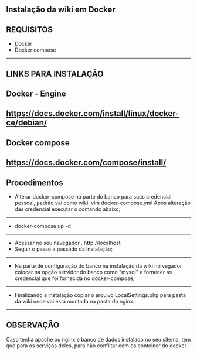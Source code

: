 Instalação da wiki em Docker
-----------
REQUISITOS
----------------------
* Docker 
* Docker compose
-------------
LINKS PARA INSTALAÇÃO 
---------------------
Docker - Engine
----------
https://docs.docker.com/install/linux/docker-ce/debian/
----------
Docker compose
----------
https://docs.docker.com/compose/install/
-------------
Procedimentos
--------------------------------------------------

* Alterar docker-compose na parte do banco para suas credencial pessoal, padrão vai como wiki.
vim docker-compose.yml
Apos alteração das credencial executar o comando abaixo;
-------
* docker-compose up -d
------------
* Acessar no seu navegador .
    http://localhost
* Seguir o passo a passado da instalação;
---------

* Na parte de configuração do banco na instalação da wiki no vegador colocar na opção servidor do banco como "mysql" e fornecer as credencial que foi fornecida no docker-compose;
---------
* Finalizando a instalação copiar o arquivo LocalSettings.php para pasta da wiki onde vai está montada na pasta do nginx.
--------

OBSERVAÇÃO
---------------------------------
Caso tenha apache ou nginx e banco de dados instalado  no seu sitema, tem que para os serviços deles, para não conflitar com os conteiner do docker.
